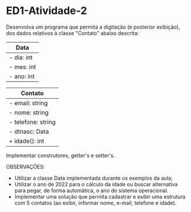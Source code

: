 # ED1-Atividade-2

Desenvolva um programa que permita a digitação (e posterior exibição), dos dados relativos à classe "Contato" abaixo descrita:


| Data              |
|-------------------|
| - dia: int        |
| - mes: int        |
| - ano: int        |

| Contato             |
|---------------------|
| - email: string     |
| - nome: string      |
| - telefone: string  |
| - dtnasc: Data      |
| + idade(): int      |

Implementar construtores, getter's e setter's.

OBSERVAÇÕES:

- Utilizar a classe Data implementada durante os exemplos da aula;
- Utilizar o ano de 2022 para o cálculo da idade ou buscar alternativa para pegar, de forma automática, o ano do sistema operacional.
- Implementar uma solução que permita cadastrar e exibir uma estrutura com 5 contatos (ao exibir, informar nome, e-mail, telefone e idade).
